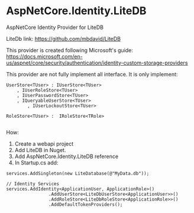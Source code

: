 # AspNetCore.Identity.LiteDB
AspNetCore Identity Provider for LiteDB

LiteDb link:
https://github.com/mbdavid/LiteDB

This provider is created following Microsoft's guide:
https://docs.microsoft.com/en-us/aspnet/core/security/authentication/identity-custom-storage-providers

This provider are not fully implement all interface.
It is only implement:
```
UserStore<TUser> : IUserStore<TUser>
	, IUserRoleStore<TUser>
	, IUserPasswordStore<TUser>
	, IQueryableUserStore<TUser>
        , IUserLockoutStore<TUser>
  
RoleStore<TUser> :  IRoleStore<TRole>


```
  
How:
1. Create a webapi project
2. Add LiteDB in Nuget.
4. Add AspNetCore.Identity.LiteDB reference
5. In Startup.cs add:
```
services.AddSingleton(new LiteDatabase(@"MyData.db"));

// Identity Services
services.AddIdentity<ApplicationUser, ApplicationRole>()
				.AddUserStore<LiteDbUserStore<ApplicationUser>>()
				.AddRoleStore<LiteDbRoleStore<ApplicationRole>>()
				.AddDefaultTokenProviders();
```
